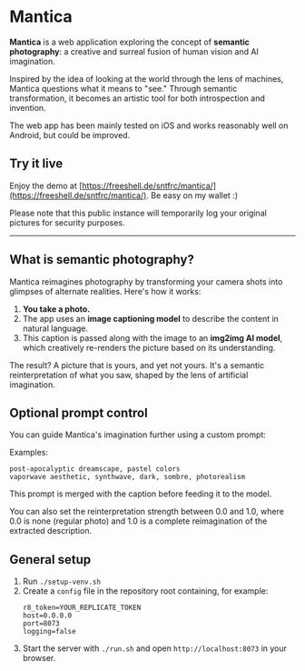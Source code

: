 # Mantica

**Mantica** is a web application exploring the concept of **semantic photography**: a creative and surreal fusion of human vision and AI imagination.

Inspired by the idea of looking at the world through the lens of machines, Mantica questions what it means to "see." Through semantic transformation, it becomes an artistic tool for both introspection and invention.

The web app has been mainly tested on iOS and works reasonably well on Android, but could be improved.

## Try it live
Enjoy the demo at [https://freeshell.de/sntfrc/mantica/](https://freeshell.de/sntfrc/mantica/). Be easy on my wallet :)

Please note that this public instance will temporarily log your original pictures for security purposes.

---

## What is semantic photography?

Mantica reimagines photography by transforming your camera shots into glimpses of alternate realities.
Here's how it works:

1. **You take a photo.**
2. The app uses an **image captioning model** to describe the content in natural language.
3. This caption is passed along with the image to an **img2img AI model**, which creatively re-renders the picture based on its understanding.

The result? A picture that is yours, and yet not yours. It's a semantic reinterpretation of what you saw, shaped by the lens of artificial imagination.

## Optional prompt control

You can guide Mantica's imagination further using a custom prompt:

Examples:
```
post-apocalyptic dreamscape, pastel colors
vaporwave aesthetic, synthwave, dark, sombre, photorealism
```

This prompt is merged with the caption before feeding it to the model.

You can also set the reinterpretation strength between 0.0 and 1.0, where 0.0 is none (regular photo) and 1.0 is a complete reimagination of the extracted description.

## General setup

1. Run ```./setup-venv.sh```
3. Create a `config` file in the repository root containing, for example:
   ```
   r8_token=YOUR_REPLICATE_TOKEN
   host=0.0.0.0
   port=8073
   logging=false
   ```
4. Start the server with `./run.sh` and open `http://localhost:8073` in your browser.
